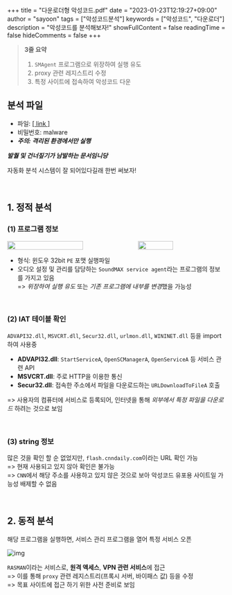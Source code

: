 +++
title = "다운로더형 악성코드.pdf"
date = "2023-01-23T12:19:27+09:00"
author = "sayoon"
tags = ["악성코드분석"]
keywords = ["악성코드", "다운로더"]
description = "악성코드를 분석해보자!"
showFullContent = false
readingTime = false
hideComments = false
+++

> **3줄 요약**
> 1. `SMAgent` 프로그램으로 위장하여 실행 유도
> 2. proxy 관련 레지스트리 수정
> 3. 특정 사이트에 접속하여 악성코드 다운


## 분석 파일
- 파일: [[ link ]](https://drive.google.com/file/d/10WqBR3BF9SJsrqLrDkgvNsLIY1qp4J6v/view?usp=sharing)
- 비밀번호: malware 
- ***주의: 격리된 환경에서만 실행***

***발퀄 및 건너짚기가 남발하는 문서임니당***   

자동화 분석 시스템이 잘 되어있다길래 한번 써보자!

<br>

## 1. 정적 분석

### (1) 프로그램 정보

<div style="display: flex; align-items: center; justify-content: space-between;">
  <img src="down_01.webp" style="width: 59%; display: inline-block;">
  <img src="down_02.webp" style="width: 40%; display: inline-block;">
</div>

- 형식:  윈도우 32bit `PE` 포맷 실행파일
- 오디오 설정 및 관리를 담당하는 `SoundMAX service agent`라는 프로그램의 정보를 가지고 있음  
=> *위장하여 실행 유도* 또는 *기존 프로그램에 내부를 변경*했을 가능성

<br>

### (2) IAT 테이블 확인

`ADVAPI32.dll`, `MSVCRT.dll`, `Secur32.dll`, `urlmon.dll`, `WININET.dll` 등을 import 하여 사용중

- **ADVAPI32.dll**: `StartServiceA`, `OpenSCManagerA`, `OpenServiceA` 등 서비스 관련 API
- **MSVCRT.dll**: 주로 HTTP을 이용한 통신
- **Secur32.dll**: 접속한 주소에서 파일을 다운로드하는 `URLDownloadToFileA` 호출

=> 사용자의 컴퓨터에 서비스로 등록되어, 인터넷을 통해 *외부에서 특정 파일을 다운로드* 하려는 것으로 보임

<br>

### (3) string 정보

많은 것을 확인 할 순 없었지만, `flash.cnndaily.com`이라는 URL 확인 가능  
=> 현재 사용되고 있지 않아 확인은 불가능  
=> `CNN`에서 해당 주소를 사용하고 있지 않은 것으로 보아 악성코드 유포용 사이트일 가능성 배제할 수 없음

<br>

## 2. 동적 분석

해당 프로그램을 실행하면, 서비스 관리 프로그램을 열어 특정 서비스 오픈

![img](down_03.webp)

`RASMAN`이라는 서비스로, **원격 액세스**, **VPN 관련 서비스**에 접근  
=> 이를 통해 `proxy` 관련 레지스트리(프록시 서버, 바이패스 값) 등을 수정  
=> 목표 사이트에 접근 하기 위한 사전 준비로 보임

